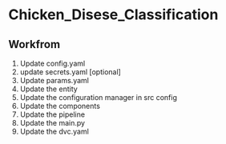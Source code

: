 # Chicken_Disese_Classification

## Workfrom


1. Update config.yaml
2. update secrets.yaml [optional]
3. Update params.yaml
4. Update the entity
5. Update the configuration manager in src config
6. Update the components
7. Update the pipeline
8. Update the main.py
9. Update the dvc.yaml
